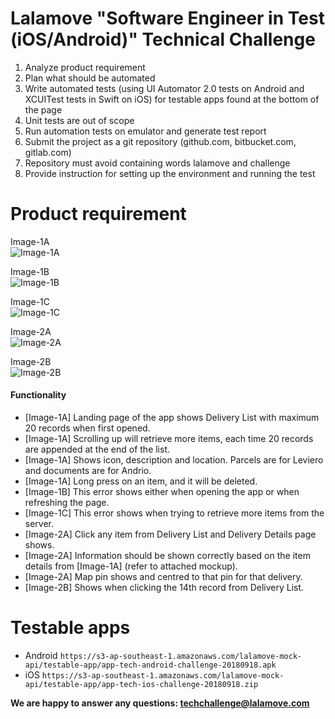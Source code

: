 # Lalamove "Software Engineer in Test (iOS/Android)" Technical Challenge
1. Analyze product requirement
2. Plan what should be automated
3. Write automated tests (using UI Automator 2.0 tests on Android and XCUITest tests in Swift on iOS) for testable apps found at the bottom of the page
4. Unit tests are out of scope
5. Run automation tests on emulator and generate test report
6. Submit the project as a git repository (github.com, bitbucket.com, gitlab.com) 
7. Repository must avoid containing words lalamove and challenge
8. Provide instruction for setting up the environment and running the test

# Product requirement
Image-1A  
![Image-1A](https://s3-ap-southeast-1.amazonaws.com/lalamove-mock-api/images/tc-01a.jpg)

Image-1B  
![Image-1B](https://s3-ap-southeast-1.amazonaws.com/lalamove-mock-api/images/tc-01b.jpg)

Image-1C  
![Image-1C](https://s3-ap-southeast-1.amazonaws.com/lalamove-mock-api/images/tc-01c.jpg)

Image-2A  
![Image-2A](https://s3-ap-southeast-1.amazonaws.com/lalamove-mock-api/images/tc-02a.jpg)

Image-2B  
![Image-2B](https://s3-ap-southeast-1.amazonaws.com/lalamove-mock-api/images/tc-02b.jpg)

#### Functionality
- [Image-1A] Landing page of the app shows Delivery List with maximum 20 records when first opened.
- [Image-1A] Scrolling up will retrieve more items, each time 20 records are appended at the end of the list.
- [Image-1A] Shows icon, description and location. Parcels are for Leviero and documents are for Andrio.
- [Image-1A] Long press on an item, and it will be deleted.
- [Image-1B] This error shows either when opening the app or when refreshing the page.
- [Image-1C] This error shows when trying to retrieve more items from the server.
- [Image-2A] Click any item from Delivery List and Delivery Details page shows.
- [Image-2A] Information should be shown correctly based on the item details from [Image-1A] (refer to attached mockup).
- [Image-2A] Map pin shows and centred to that pin for that delivery.
- [Image-2B] Shows when clicking the 14th record from Delivery List.

# Testable apps
  * Android
  `https://s3-ap-southeast-1.amazonaws.com/lalamove-mock-api/testable-app/app-tech-android-challenge-20180918.apk`
  * iOS
  `https://s3-ap-southeast-1.amazonaws.com/lalamove-mock-api/testable-app/app-tech-ios-challenge-20180918.zip`

**We are happy to answer any questions: <techchallenge@lalamove.com>**

